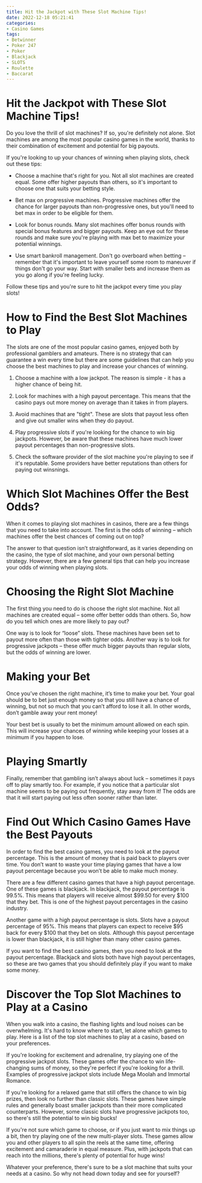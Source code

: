 ```yaml
---
title: Hit the Jackpot with These Slot Machine Tips!
date: 2022-12-18 05:21:41
categories:
- Casino Games
tags:
- Betwinner
- Poker 247
- Poker
- Blackjack
- SLOTS
- Roulette
- Baccarat
---
```



#  Hit the Jackpot with These Slot Machine Tips!

Do you love the thrill of slot machines? If so, you're definitely not alone. Slot machines are among the most popular casino games in the world, thanks to their combination of excitement and potential for big payouts.

If you're looking to up your chances of winning when playing slots, check out these tips:

- Choose a machine that's right for you. Not all slot machines are created equal. Some offer higher payouts than others, so it's important to choose one that suits your betting style.

- Bet max on progressive machines. Progressive machines offer the chance for larger payouts than non-progressive ones, but you'll need to bet max in order to be eligible for them.

- Look for bonus rounds. Many slot machines offer bonus rounds with special bonus features and bigger payouts. Keep an eye out for these rounds and make sure you're playing with max bet to maximize your potential winnings.

- Use smart bankroll management. Don't go overboard when betting – remember that it's important to leave yourself some room to maneuver if things don't go your way. Start with smaller bets and increase them as you go along if you're feeling lucky.

Follow these tips and you're sure to hit the jackpot every time you play slots!

#  How to Find the Best Slot Machines to Play

The slots are one of the most popular casino games, enjoyed both by professional gamblers and amateurs. There is no strategy that can guarantee a win every time but there are some guidelines that can help you choose the best machines to play and increase your chances of winning.

1. Choose a machine with a low jackpot. The reason is simple - it has a higher chance of being hit.

2. Look for machines with a high payout percentage. This means that the casino pays out more money on average than it takes in from players.

3. Avoid machines that are "tight". These are slots that payout less often and give out smaller wins when they do payout.

4. Play progressive slots if you're looking for the chance to win big jackpots. However, be aware that these machines have much lower payout percentages than non-progressive slots.

5. Check the software provider of the slot machine you're playing to see if it's reputable. Some providers have better reputations than others for paying out winsnings.

#  Which Slot Machines Offer the Best Odds?

When it comes to playing slot machines in casinos, there are a few things that you need to take into account. The first is the odds of winning – which machines offer the best chances of coming out on top?

The answer to that question isn’t straightforward, as it varies depending on the casino, the type of slot machine, and your own personal betting strategy. However, there are a few general tips that can help you increase your odds of winning when playing slots.

# Choosing the Right Slot Machine

The first thing you need to do is choose the right slot machine. Not all machines are created equal – some offer better odds than others. So, how do you tell which ones are more likely to pay out?

One way is to look for “loose” slots. These machines have been set to payout more often than those with tighter odds. Another way is to look for progressive jackpots – these offer much bigger payouts than regular slots, but the odds of winning are lower.

# Making your Bet

Once you’ve chosen the right machine, it’s time to make your bet. Your goal should be to bet just enough money so that you still have a chance of winning, but not so much that you can’t afford to lose it all. In other words, don’t gamble away your rent money!

Your best bet is usually to bet the minimum amount allowed on each spin. This will increase your chances of winning while keeping your losses at a minimum if you happen to lose.

# Playing Smartly

Finally, remember that gambling isn’t always about luck – sometimes it pays off to play smartly too. For example, if you notice that a particular slot machine seems to be paying out frequently, stay away from it! The odds are that it will start paying out less often sooner rather than later.

#  Find Out Which Casino Games Have the Best Payouts

In order to find the best casino games, you need to look at the payout percentage. This is the amount of money that is paid back to players over time. You don’t want to waste your time playing games that have a low payout percentage because you won’t be able to make much money.

There are a few different casino games that have a high payout percentage. One of these games is blackjack. In blackjack, the payout percentage is 99.5%. This means that players will receive almost $99.50 for every $100 that they bet. This is one of the highest payout percentages in the casino industry.

Another game with a high payout percentage is slots. Slots have a payout percentage of 95%. This means that players can expect to receive $95 back for every $100 that they bet on slots. Although this payout percentage is lower than blackjack, it is still higher than many other casino games.

If you want to find the best casino games, then you need to look at the payout percentage. Blackjack and slots both have high payout percentages, so these are two games that you should definitely play if you want to make some money.

#  Discover the Top Slot Machines to Play at a Casino

When you walk into a casino, the flashing lights and loud noises can be overwhelming. It's hard to know where to start, let alone which games to play. Here is a list of the top slot machines to play at a casino, based on your preferences.

If you're looking for excitement and adrenaline, try playing one of the progressive jackpot slots. These games offer the chance to win life-changing sums of money, so they're perfect if you're looking for a thrill. Examples of progressive jackpot slots include Mega Moolah and Immortal Romance.

If you're looking for a relaxed game that still offers the chance to win big prizes, then look no further than classic slots. These games have simple rules and generally boast smaller jackpots than their more complicated counterparts. However, some classic slots have progressive jackpots too, so there's still the potential to win big bucks!

If you're not sure which game to choose, or if you just want to mix things up a bit, then try playing one of the new multi-player slots. These games allow you and other players to all spin the reels at the same time, offering excitement and camaraderie in equal measure. Plus, with jackpots that can reach into the millions, there's plenty of potential for huge wins!

Whatever your preference, there's sure to be a slot machine that suits your needs at a casino. So why not head down today and see for yourself?